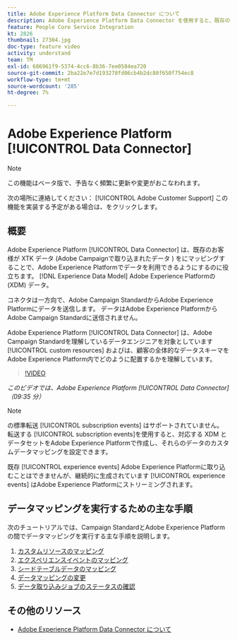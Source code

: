 ```yaml
---
title: Adobe Experience Platform Data Connector について
description: Adobe Experience Platform Data Connector を使用すると、既存のお客様は、XTK データ（Campaign で取り込んだデータ）をAdobe Experience Platformの Experience Data Model(XDM) データにマッピングすることで、Adobe Experience Platformでデータを利用できるようになります。
feature: People Core Service Integration
kt: 2826
thumbnail: 27304.jpg
doc-type: feature video
activity: understand
team: TM
exl-id: 686961f9-5374-4cc6-8b36-7ee0584ea720
source-git-commit: 2ba22e7e7d193278fd06cb4b2dc80f650f754ec8
workflow-type: tm+mt
source-wordcount: '285'
ht-degree: 7%

---
```


# Adobe Experience Platform [!UICONTROL Data Connector]

>[!NOTE]
>
>この機能はベータ版で、予告なく頻繁に更新や変更がおこなわれます。
>
>次の場所に連絡してください： [!UICONTROL Adobe Customer Support] この機能を実装する予定がある場合は、をクリックします。

## 概要

Adobe Experience Platform [!UICONTROL Data Connector] は、既存のお客様が XTK データ (Adobe Campaignで取り込まれたデータ ) をにマッピングすることで、Adobe Experience Platformでデータを利用できるようにするのに役立ちます。 [!DNL Experience Data Model] Adobe Experience Platformの (XDM) データ。

コネクタは一方向で、Adobe Campaign StandardからAdobe Experience Platformにデータを送信します。 データはAdobe Experience PlatformからAdobe Campaign Standardに送信されません。

Adobe Experience Platform [!UICONTROL Data Connector] は、Adobe Campaign Standardを理解しているデータエンジニアを対象としています [!UICONTROL custom resources] およびは、顧客の全体的なデータスキーマをAdobe Experience Platform内でどのように配置するかを理解しています。

>[!VIDEO](https://video.tv.adobe.com/v/27304?quality=12)

*このビデオでは、Adobe Experience Platform [!UICONTROL Data Connector] （09:35 分）*

>[!NOTE]
>
>の標準転送 [!UICONTROL subscription events] はサポートされていません。 転送する [!UICONTROL subscription events]を使用すると、対応する XDM とデータセットをAdobe Experience Platformで作成し、それらのデータのカスタムデータマッピングを設定できます。
>
>既存 [!UICONTROL experience events] Adobe Experience Platformに取り込むことはできませんが、継続的に生成されています [!UICONTROL experience events] はAdobe Experience Platformにストリーミングされます。

## データマッピングを実行するための主な手順

次のチュートリアルでは、Campaign StandardとAdobe Experience Platformの間でデータマッピングを実行する主な手順を説明します。

1. [カスタムリソースのマッピング](/help/administrating/adobe-experience-platform-data-connector/mapping-custom-resources.md)
2. [エクスペリエンスイベントのマッピング](/help/administrating/adobe-experience-platform-data-connector/mapping-experience-events.md)
3. [シードテーブルデータのマッピング](/help/administrating/adobe-experience-platform-data-connector/mapping-seed-table-data.md)
4. [データマッピングの変更](/help/administrating/adobe-experience-platform-data-connector/modifying-data-mapping.md)
5. [データ取り込みジョブのステータスの確認](/help/administrating/adobe-experience-platform-data-connector/checking-status-of-data-ingestion-jobs.md)

## その他のリソース

* [Adobe Experience Platform Data Connector について](https://experienceleague.adobe.com/docs/campaign-standard/using/integrating-with-adobe-cloud/adobe-experience-platform/data-connector/aep-about-data-connector.html)

